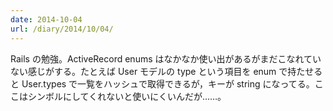 ```yaml
---
date: 2014-10-04
url: /diary/2014/10/04/
---
```


Rails の勉強。ActiveRecord enums はなかなか使い出があるがまだこなれていない感じがする。たとえば User モデルの type という項目を enum で持たせると User.types で一覧をハッシュで取得できるが，キーが string になってる。ここはシンボルにしてくれないと使いにくいんだが……。